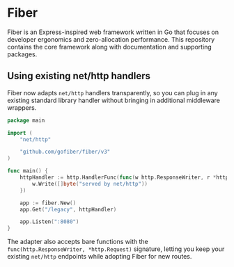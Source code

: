 # Fiber

Fiber is an Express-inspired web framework written in Go that focuses on developer ergonomics and zero-allocation performance. This repository contains the core framework along with documentation and supporting packages.

## Using existing net/http handlers

Fiber now adapts `net/http` handlers transparently, so you can plug in any existing standard library handler without bringing in additional middleware wrappers.

```go
package main

import (
    "net/http"

    "github.com/gofiber/fiber/v3"
)

func main() {
    httpHandler := http.HandlerFunc(func(w http.ResponseWriter, r *http.Request) {
        w.Write([]byte("served by net/http"))
    })

    app := fiber.New()
    app.Get("/legacy", httpHandler)

    app.Listen(":8080")
}
```

The adapter also accepts bare functions with the `func(http.ResponseWriter, *http.Request)` signature, letting you keep your existing `net/http` endpoints while adopting Fiber for new routes.
